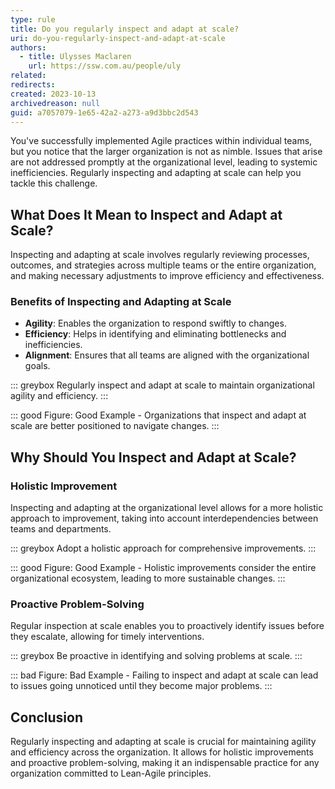 ```yaml
---
type: rule
title: Do you regularly inspect and adapt at scale?
uri: do-you-regularly-inspect-and-adapt-at-scale
authors:
  - title: Ulysses Maclaren
    url: https://ssw.com.au/people/uly
related:
redirects:
created: 2023-10-13
archivedreason: null
guid: a7057079-1e65-42a2-a273-a9d3bbc2d543
---
```

You've successfully implemented Agile practices within individual teams, but you notice that the larger organization is not as nimble. Issues that arise are not addressed promptly at the organizational level, leading to systemic inefficiencies. Regularly inspecting and adapting at scale can help you tackle this challenge.

<!--endintro-->

## What Does It Mean to Inspect and Adapt at Scale?

Inspecting and adapting at scale involves regularly reviewing processes, outcomes, and strategies across multiple teams or the entire organization, and making necessary adjustments to improve efficiency and effectiveness.

### Benefits of Inspecting and Adapting at Scale

- **Agility**: Enables the organization to respond swiftly to changes.
- **Efficiency**: Helps in identifying and eliminating bottlenecks and inefficiencies.
- **Alignment**: Ensures that all teams are aligned with the organizational goals.

::: greybox
Regularly inspect and adapt at scale to maintain organizational agility and efficiency.
:::

::: good
Figure: Good Example - Organizations that inspect and adapt at scale are better positioned to navigate changes.
:::

## Why Should You Inspect and Adapt at Scale?

### Holistic Improvement

Inspecting and adapting at the organizational level allows for a more holistic approach to improvement, taking into account interdependencies between teams and departments.

::: greybox
Adopt a holistic approach for comprehensive improvements.
:::

::: good
Figure: Good Example - Holistic improvements consider the entire organizational ecosystem, leading to more sustainable changes.
:::

### Proactive Problem-Solving

Regular inspection at scale enables you to proactively identify issues before they escalate, allowing for timely interventions.

::: greybox
Be proactive in identifying and solving problems at scale.
:::

::: bad
Figure: Bad Example - Failing to inspect and adapt at scale can lead to issues going unnoticed until they become major problems.
:::

## Conclusion

Regularly inspecting and adapting at scale is crucial for maintaining agility and efficiency across the organization. It allows for holistic improvements and proactive problem-solving, making it an indispensable practice for any organization committed to Lean-Agile principles.
